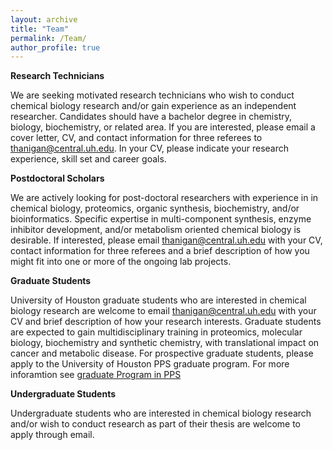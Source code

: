 ```yaml
---
layout: archive
title: "Team"
permalink: /Team/
author_profile: true
---
```


**Research Technicians**

We are seeking motivated research technicians who wish to conduct chemical biology research and/or gain experience as an independent researcher. Candidates should have a bachelor degree in chemistry, biology, biochemistry, or related area. If you are interested, please email a cover letter, CV, and contact information for three referees to [thanigan@central.uh.edu](mailto:thanigan@cougernet.uh.edu?subject=Postdoc%20Applicant). In your CV, please indicate your research experience, skill set and career goals.

**Postdoctoral Scholars**

We are actively looking for post-doctoral researchers with experience in in chemical biology, proteomics, organic synthesis, biochemistry, and/or bioinformatics. Specific expertise in multi-component synthesis, enzyme inhibitor development, and/or metabolism oriented chemical biology is desirable. If interested, please email [thanigan@central.uh.edu](mailto:thanigan@cougernet.uh.edu?subject=Postdoc%20Applicant) with your CV, contact information for three referees and a brief description of how you might fit into one or more of the ongoing lab projects.

**Graduate Students**

University of Houston graduate students who are interested in chemical biology research are welcome to email [thanigan@central.uh.edu](mailto:thanigan@cougernet.uh.edu?subject=Postdoc%20Applicant) with your CV and brief description of how your research interests. Graduate students are expected to gain multidisciplinary training in proteomics, molecular biology, biochemistry and synthetic chemistry, with translational impact on cancer and metabolic disease. For prospective graduate students, please apply to the University of Houston PPS graduate program. For more inforamtion see [graduate Program in PPS](https://publications.uh.edu/preview_program.php?catoid=30&poid=10941)

**Undergraduate Students**

Undergraduate students who are interested in chemical biology research and/or wish to conduct research as part of their thesis are welcome to apply through email.